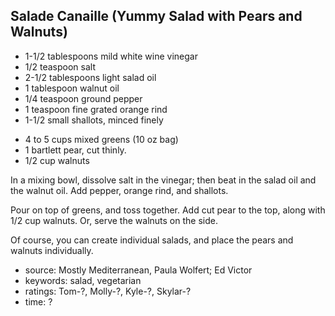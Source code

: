 Salade Canaille (Yummy Salad with Pears and Walnuts)
----------------------------------------------------

- 1-1/2 tablespoons mild white wine vinegar
- 1/2 teaspoon salt
- 2-1/2 tablespoons light salad oil
- 1 tablespoon walnut oil
- 1/4 teaspoon ground pepper
- 1 teaspoon fine grated orange rind
- 1-1/2 small shallots, minced finely
<!-- -->
- 4 to 5 cups mixed greens (10 oz bag)
- 1 bartlett pear, cut thinly.
- 1/2 cup walnuts

In a mixing bowl, dissolve salt in the vinegar; then beat in the salad
oil and the walnut oil.  Add pepper, orange rind, and shallots.

Pour on top of greens, and toss together.  Add cut pear to the top,
along with 1/2 cup walnuts.  Or, serve the walnuts on the side.

Of course, you can create individual salads, and place the pears and
walnuts individually.

- source: Mostly Mediterranean, Paula Wolfert; Ed Victor
- keywords: salad, vegetarian
- ratings: Tom-?, Molly-?, Kyle-?, Skylar-?
- time: ?
